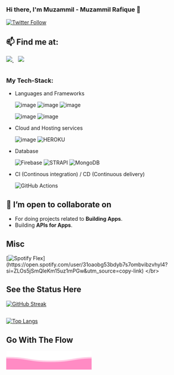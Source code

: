 ### Hi there, I'm Muzammil - Muzammil Rafique 👋

[![Twitter Follow](https://img.shields.io/twitter/follow/ItxMarkhor?color=1DA1F2&logo=twitter&style=for-the-badge)](https://twitter.com/intent/follow?original_referer=https%3A%2F%2Fgithub.com%2FAdnaniDev&screen_name=ItxMarkhor)

## 📫 Find me at:

<table>
  <tr>
    <a href="https://www.linkedin.com/in/muzammil-rafique-9153aa174/">
    <img src="https://img.shields.io/badge/linkedin-%230077B5.svg?&style=for-the-badge&logo=linkedin&logoColor=white" />
  </a>&nbsp;&nbsp;
   <a href="mailto:muzamilrafiq000@gmail.com">
     <img src="https://img.shields.io/badge/Gmail-D14836?style=for-the-badge&logo=gmail&logoColor=white"></a>
    <!-- <a href="https://www.codechef.com/users/devadnani/">&nbsp;&nbsp;
    <img src="https://img.shields.io/badge/-CodeChef-FFA116?style=for-the-badge&logo=CodeChef&logoColor=black" />         -->
  </a>&nbsp;&nbsp;
</table>

### My Tech-Stack:

- Languages and Frameworks

  <!-- ![image](https://img.shields.io/badge/C%2B%2B-232671E5?style=for-the-badge&logo=c%2B%2B&logoColor=white) -->

  ![image](https://img.shields.io/badge/Flutter-4285F4?style=for-the-badge&logo=Flutter&logoColor=white)
  ![image](https://img.shields.io/badge/Dart-00599C?style=for-the-badge&logo=dart&logoColor=white)
  ![image](https://img.shields.io/badge/React-F7DF1E?style=for-the-badge&logo=react&logoColor=black)

  ![image](https://img.shields.io/badge/JavaScript-F7DF1E?style=for-the-badge&logo=javascript&logoColor=black)
  ![image](https://img.shields.io/badge/Java-%23FF9900?style=for-the-badge&logo=java&logoColor=white)

- Cloud and Hosting services

  ![image](https://img.shields.io/badge/Google_Cloud-4285F4?style=for-the-badge&logo=google-cloud&logoColor=white)
  <img alt="HEROKU" src="https://img.shields.io/badge/HEROKU%20-%23FF9900.svg?&style=for-the-badge&logo=heroku&logoColor=white"/>

<!-- - Backend Frameworks

  ![image](https://img.shields.io/badge/Node.js-339933?style=for-the-badge&logo=nodedotjs&logoColor=white)
  ![image](https://img.shields.io/badge/npm-CB3837?style=for-the-badge&logo=npm&logoColor=white)
  ![image](https://img.shields.io/badge/Express.js-000000?style=for-the-badge&logo=express&logoColor=white) -->

- Database

  <img alt="Firebase" src ="https://img.shields.io/badge/Firebase-%2307405e.svg?&style=for-the-badge&logo=firebase&logoColor=white"/>
  <img alt="STRAPI" src ="https://img.shields.io/badge/STRAPI-000000?style=for-the-badge&logo=strapi&logoColor=white"/>
  <img alt="MongoDB" src ="https://img.shields.io/badge/MongoDB-4EA94B?style=for-the-badge&logo=mongodb&logoColor=white"/>

- CI (Continous integration) / CD (Continuous delivery)

  <img alt="GitHub Actions" src="https://img.shields.io/badge/github%20actions%20-%232671E5.svg?&style=for-the-badge&logo=github%20actions&logoColor=white"/>

## 👯 I’m open to collaborate on

- For doing projects related to **Building Apps**.
- Building **APIs for Apps**.

## Misc

[![Spotify Flex](https://spotify-github-profile.vercel.app/api/view?uid=31q2htrwql6h6qiqtpj4nci4fx3m&cover_image=false")](https://open.spotify.com/user/31oaobg53bdyb7s7ombvibzvhyl4?si=ZLOs5jSmQleKm15uz1mPGw&utm_source=copy-link)
</br>

## See the Status Here

[![GitHub Streak](http://github-readme-streak-stats.herokuapp.com?user=muzammil-crypto&theme=dark&background=000000)](https://git.io/streak-stats)

##

[![Top Langs](https://github-readme-stats.vercel.app/api/top-langs/?username=muzammil-crypto&layout=compact&theme=vision-friendly-dark)](https://github.com/anuraghazra/github-readme-stats)

## Go With The Flow

<a href="https://github.com/muzammil-crypto">
  <img align="middle" src = "https://raw.githubusercontent.com/jash-desai/jash-desai/main/bottom-footer.svg">
</a>
